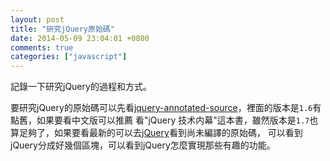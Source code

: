 ```yaml
---
layout: post
title: "研究jQuery原始碼"
date: 2014-05-09 23:04:01 +0800
comments: true
categories: ["javascript"]
---
```


記錄一下研究jQuery的過程和方式。
<!-- more -->

要研究jQuery的原始碼可以先看[jquery-annotated-source]，裡面的版本是`1.6`有點舊，如果要看中文版可以推薦
看"jQuery 技术内幕"這本書，雖然版本是`1.7`也算足夠了，如果要看最新的可以去[jQuery]看到尚未編譯的原始碼，
可以看到jQuery分成好幾個區塊，可以看到jQuery怎麼實現那些有趣的功能。


[jQuery]: https://github.com/jquery/jquery  
[jquery-annotated-source]: http://robflaherty.github.io/jquery-annotated-source/